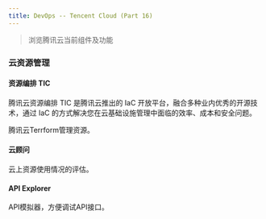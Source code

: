 ```yaml
---
title: DevOps -- Tencent Cloud (Part 16)
---
```


> 浏览腾讯云当前组件及功能

### 云资源管理

#### 资源编排 TIC

腾讯云资源编排 TIC 是腾讯云推出的 IaC 开放平台，融合多种业内优秀的开源技术，通过 IaC 的方式解决您在云基础设施管理中面临的效率、成本和安全问题。

腾讯云Terrform管理资源。

#### 云顾问

云上资源使用情况的评估。

#### API Explorer

API模拟器，方便调试API接口。

